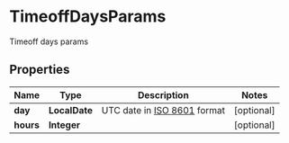 

# TimeoffDaysParams

Timeoff days params

## Properties

| Name | Type | Description | Notes |
|------------ | ------------- | ------------- | -------------|
|**day** | **LocalDate** | UTC date in [ISO 8601](https://en.wikipedia.org/wiki/ISO_8601) format |  [optional] |
|**hours** | **Integer** |  |  [optional] |



